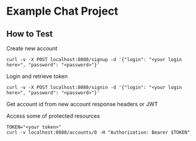 Example Chat Project
====================

How to Test
-----------

Create new account

    curl -v -X POST localhost:8080/signup -d '{"login": "<your login here>", "password": "<password>"}'

Login and retrieve token

    curl -v -X POST localhost:8080/signin -d '{"login": "<your login here>", "password": "<password>"}'

Get account id from new account response headers or JWT

Access some of protected resources

    TOKEN="<your token>"
    curl -v localhost:8080/accounts/0 -H "Authorization: Bearer $TOKEN"